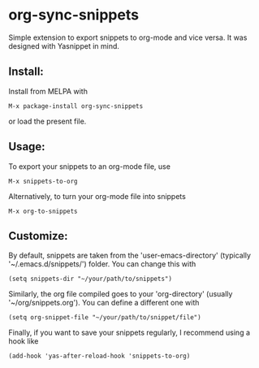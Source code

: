 # org-sync-snippets
Simple extension to export snippets to org-mode and vice versa.
It was designed with Yasnippet in mind.

## Install:

Install from MELPA with
```
M-x package-install org-sync-snippets
```
or load the present file.

## Usage:

To export your snippets to an org-mode file, use
```
M-x snippets-to-org
```
Alternatively, to turn your org-mode file into snippets
```
M-x org-to-snippets
```

## Customize:

By default, snippets are taken from the 'user-emacs-directory' (typically '~/.emacs.d/snippets/') folder.
You can change this with
```
(setq snippets-dir "~/your/path/to/snippets")
```
Similarly, the org file compiled goes to your 'org-directory' (usually '~/org/snippets.org').
You can define a different one with
```
(setq org-snippet-file "~/your/path/to/snippet/file")
```
Finally, if you want to save your snippets regularly, I recommend using a hook like
```
(add-hook 'yas-after-reload-hook 'snippets-to-org)
```
